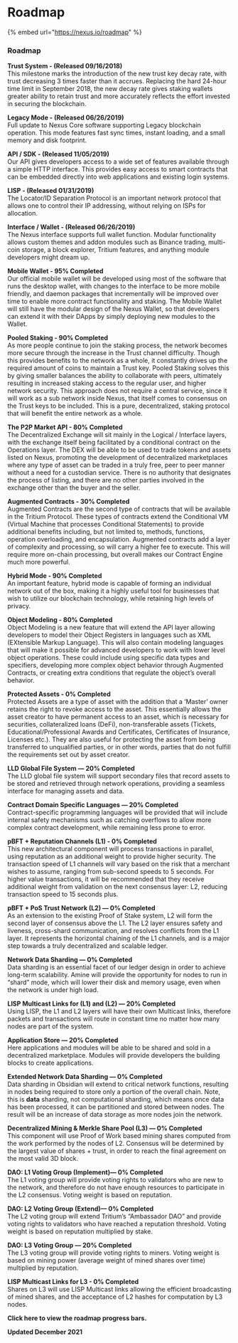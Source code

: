 # Roadmap

{% embed url="https://nexus.io/roadmap" %}

### Roadmap

**Trust System - (Released 09/16/2018)**\
This milestone marks the introduction of the new trust key decay rate, with trust decreasing 3 times faster than it accrues. Replacing the hard 24-hour time limit in September 2018, the new decay rate gives staking wallets greater ability to retain trust and more accurately reflects the effort invested in securing the blockchain.

**Legacy Mode - (Released 06/26/2019)**\
Full update to Nexus Core software supporting Legacy blockchain operation. This mode features fast sync times, instant loading, and a small memory and disk footprint.

**API / SDK - (Released 11/05/2019)**\
Our API gives developers access to a wide set of features available through a simple HTTP interface. This provides easy access to smart contracts that can be embedded directly into web applications and existing login systems.

**LISP - (Released 01/31/2019)**\
The Locator/ID Separation Protocol is an important network protocol that allows one to control their IP addressing, without relying on ISPs for allocation.

**Interface / Wallet - (Released 06/26/2019)**\
The Nexus interface supports full wallet function. Modular functionality allows custom themes and addon modules such as Binance trading, multi-coin storage, a block explorer, Tritium features, and anything module developers might dream up.

**Mobile Wallet - 95% Completed**\
Our official mobile wallet will be developed using most of the software that runs the desktop wallet, with changes to the interface to be more mobile friendly, and daemon packages that incrementally will be improved over time to enable more contract functionality and staking. The Mobile Wallet will still have the modular design of the Nexus Wallet, so that developers can extend it with their DApps by simply deploying new modules to the Wallet.

**Pooled Staking - 90% Completed**\
As more people continue to join the staking process, the network becomes more secure through the increase in the Trust channel difficulty. Though this provides benefits to the network as a whole, it constantly drives up the required amount of coins to maintain a Trust key. Pooled Staking solves this by giving smaller balances the ability to collaborate with peers, ultimately resulting in increased staking access to the regular user, and higher network security. This approach does not require a central service, since it will work as a sub network inside Nexus, that itself comes to consensus on the Trust keys to be included. This is a pure, decentralized, staking protocol that will benefit the entire network as a whole.

**The P2P Market API - 80% Completed**\
The Decentralized Exchange will sit mainly in the Logical / Interface layers, with the exchange itself being facilitated by a conditional contract on the Operations layer. The DEX will be able to be used to trade tokens and assets listed on Nexus, promoting the development of decentralized marketplaces where any type of asset can be traded in a truly free, peer to peer manner without a need for a custodian service. There is no authority that designates the process of listing, and there are no other parties involved in the exchange other than the buyer and the seller.

**Augmented Contracts - 30% Completed**\
Augmented Contracts are the second type of contracts that will be available in the Tritium Protocol. These types of contracts extend the Conditional VM (Virtual Machine that processes Conditional Statements) to provide additional benefits including, but not limited to, methods, functions, operation overloading, and encapsulation. Augmented contracts add a layer of complexity and processing, so will carry a higher fee to execute. This will require more on-chain processing, but overall makes our Contract Engine much more powerful.

**Hybrid Mode - 90% Completed**\
An important feature, hybrid mode is capable of forming an individual network out of the box, making it a highly useful tool for businesses that wish to utilize our blockchain technology, while retaining high levels of privacy.

**Object Modeling - 80% Completed**\
Object Modeling is a new feature that will extend the API layer allowing developers to model their Object Registers in languages such as XML (EXtensible Markup Language). This will also contain modeling languages that will make it possible for advanced developers to work with lower level object operations. These could include using specific data types and specifiers, developing more complex object behavior through Augmented Contracts, or creating extra conditions that regulate the object’s overall behavior.

**Protected Assets - 0% Completed**\
Protected Assets are a type of asset with the addition that a ‘Master’ owner retains the right to revoke access to the asset. This essentially allows the asset creator to have permanent access to an asset, which is necessary for securities, collateralized loans (DeFi), non-transferable assets (Tickets, Educational/Professional Awards and Certificates, Certificates of Insurance, Licenses etc.). They are also useful for protecting the asset from being transferred to unqualified parties, or in other words, parties that do not fulfill the requirements set out by asset creator.

**LLD Global File System — 20% Completed**\
The LLD global file system will support secondary files that record assets to be stored and retrieved through network operations, providing a seamless interface for managing assets and data.

**Contract Domain Specific Languages — 20% Completed**\
Contract-specific programming languages will be provided that will include internal safety mechanisms such as catching overflows to allow more complex contract development, while remaining less prone to error.

**pBFT + Reputation Channels (L1) - 0% Completed**\
This new architectural component will process transactions in parallel, using reputation as an additional weight to provide higher security. The transaction speed of L1 channels will vary based on the risk that a merchant wishes to assume, ranging from sub-second speeds to 5 seconds. For higher value transactions, it will be recommended that they receive additional weight from validation on the next consensus layer: L2, reducing transaction speed to 15 seconds plus.

**pBFT + PoS Trust Network (L2) — 0% Completed**\
As an extension to the existing Proof of Stake system, L2 will form the second layer of consensus above the L1. The L2 layer ensures safety and liveness, cross-shard communication, and resolves conflicts from the L1 layer. It represents the horizontal chaining of the L1 channels, and is a major step towards a truly decentralized and scalable ledger.

**Network Data Sharding — 0% Completed**\
Data sharding is an essential facet of our ledger design in order to achieve long-term scalability. Amine will provide the opportunity for nodes to run in “shard” mode, which will lower their disk and memory usage, even when the network is under high load.

**LISP Multicast Links for (L1) and (L2) — 20% Completed**\
Using LISP, the L1 and L2 layers will have their own Multicast links, therefore packets and transactions will route in constant time no matter how many nodes are part of the system.

**Application Store — 20% Completed**\
Here applications and modules will be able to be shared and sold in a decentralized marketplace. Modules will provide developers the building blocks to create applications.

**Extended Network Data Sharding — 0% Completed**\
Data sharding in Obsidian will extend to critical network functions, resulting in nodes being required to store only a portion of the overall chain. Note, this is **data** sharding, not computational sharding, which means once data has been processed, it can be partitioned and stored between nodes. The result will be an increase of data storage as more nodes join the network.

**Decentralized Mining & Merkle Share Pool (L3) — 0% Completed**\
This component will use Proof of Work based mining shares computed from the work performed by the nodes of L2. Consensus will be determined by the largest value of shares + trust, in order to reach the final agreement on the most valid 3D block.

**DAO: L1 Voting Group (Implement)— 0% Completed**\
The L1 voting group will provide voting rights to validators who are new to the network, and therefore do not have enough resources to participate in the L2 consensus. Voting weight is based on reputation.

**DAO: L2 Voting Group (Extend)— 0% Completed**\
The L2 voting group will extend Tritium’s “Ambassador DAO” and provide voting rights to validators who have reached a reputation threshold. Voting weight is based on reputation multiplied by stake.

**DAO: L3 Voting Group — 20% Completed**\
The L3 voting group will provide voting rights to miners. Voting weight is based on mining power (average weight of mined shares over time) multiplied by reputation.

**LISP Multicast Links for L3 - 0% Completed**\
Shares on L3 will use LISP Multicast links allowing the efficient broadcasting of mined shares, and the acceptance of L2 hashes for computation by L3 nodes.

**Click here to view the roadmap progress bars.**

**Updated December 2021**
